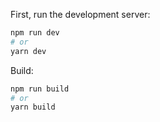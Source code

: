 First, run the development server:

```bash
npm run dev
# or
yarn dev
```

Build:

```bash
npm run build
# or
yarn build
```
